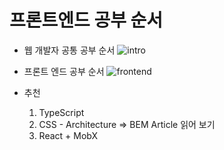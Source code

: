 # 프론트엔드 공부 순서

- 웹 개발자 공통 공부 순서
  ![intro](https://user-images.githubusercontent.com/36876250/128713305-c90788ca-1ad4-4bce-b907-bddab63211f8.png)

- 프론트 엔드 공부 순서
  ![frontend](https://user-images.githubusercontent.com/36876250/128713296-a4179418-6301-4f59-b579-d6e15dafc905.png)

- 추천
  1. TypeScript
  2. CSS - Architecture => BEM Article 읽어 보기
  3. React + MobX
